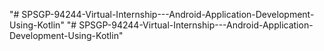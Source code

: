 "# SPSGP-94244-Virtual-Internship---Android-Application-Development-Using-Kotlin" 
"# SPSGP-94244-Virtual-Internship---Android-Application-Development-Using-Kotlin" 
